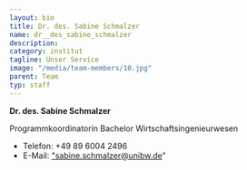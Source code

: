 ```yaml
---
layout: bio
title: Dr. des. Sabine Schmalzer
name: dr__des_sabine_schmalzer
description: 
category: institut
tagline: Unser Service
image: "/media/team-members/10.jpg"
parent: Team
typ: staff
---
```


**Dr. des. Sabine Schmalzer**

Programmkoordinatorin Bachelor Wirtschaftsingenieurwesen

- Telefon:  +49 89 6004 2496
- E-Mail:  <a href="sabine.schmalzer@unibw.de">"sabine.schmalzer@unibw.de"</a>
